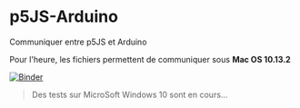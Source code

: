 # p5JS-Arduino
Communiquer entre p5JS et Arduino

Pour l'heure, les fichiers permettent de communiquer sous **Mac OS 10.13.2**

[![Binder](https://mybinder.org/badge.svg)](https://mybinder.org/v2/gh/Bruno-Garin/p5JS-Arduino/upload/master/master)


> Des tests sur MicroSoft Windows 10 sont en cours...

